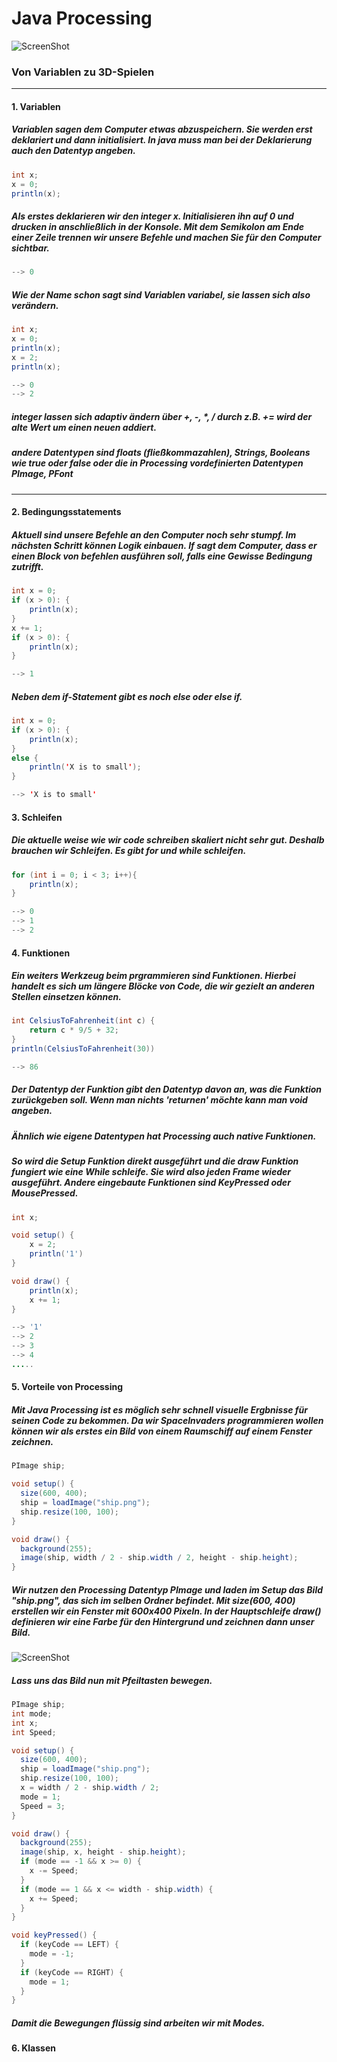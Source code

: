# Java Processing

![ScreenShot](/images/ScreenShot.png)

### Von Variablen zu 3D-Spielen
---

#### 1. Variablen
##### Variablen sagen dem Computer etwas abzuspeichern. Sie werden erst deklariert und dann initialisiert. In java muss man bei der Deklarierung auch den Datentyp angeben.
```java
int x;
x = 0;
println(x);
```
##### Als erstes deklarieren wir den integer x. Initialisieren ihn auf 0 und drucken in anschließlich in der Konsole. Mit dem Semikolon am Ende einer Zeile trennen wir unsere Befehle und machen Sie für den Computer sichtbar.
```java
--> 0
```
##### Wie der Name schon sagt sind Variablen variabel, sie lassen sich also verändern.
```java
int x;
x = 0;
println(x);
x = 2;
println(x);
```
```java
--> 0
--> 2
```
##### integer lassen sich adaptiv ändern über +, -, *, / durch z.B. += wird der alte Wert um einen neuen addiert.

##### andere Datentypen sind floats (fließkommazahlen), Strings, Booleans wie true oder false oder die in Processing vordefinierten Datentypen PImage, PFont

---
#### 2. Bedingungsstatements
##### Aktuell sind unsere Befehle an den Computer noch sehr stumpf. Im nächsten Schritt können Logik einbauen. If sagt dem Computer, dass er einen Block von befehlen ausführen soll, falls eine Gewisse Bedingung zutrifft.
```java
int x = 0;
if (x > 0): {
    println(x);
}
x += 1;
if (x > 0): {
    println(x);
}
```
```java
--> 1
```
##### Neben dem if-Statement gibt es noch else oder else if.
```java
int x = 0;
if (x > 0): {
    println(x);
}
else {
    println('X is to small');
}
```
```java
--> 'X is to small'
```
#### 3. Schleifen
##### Die aktuelle weise wie wir code schreiben skaliert nicht sehr gut. Deshalb brauchen wir Schleifen. Es gibt for und while schleifen. 
```java
for (int i = 0; i < 3; i++){
    println(x);
}
```
```java
--> 0
--> 1
--> 2
```
#### 4. Funktionen
##### Ein weiters Werkzeug beim prgrammieren sind Funktionen. Hierbei handelt es sich um längere Blöcke von Code, die wir gezielt an anderen Stellen einsetzen können.
```java
int CelsiusToFahrenheit(int c) {
    return c * 9/5 + 32;
}
println(CelsiusToFahrenheit(30))
```
```java
--> 86
```
##### Der Datentyp der Funktion gibt den Datentyp davon an, was die Funktion zurückgeben soll. Wenn man nichts 'returnen' möchte kann man void angeben.
##### Ähnlich wie eigene Datentypen hat Processing auch native Funktionen.
##### So wird die Setup Funktion direkt ausgeführt und die draw Funktion fungiert wie eine While schleife. Sie wird also jeden Frame wieder ausgeführt. Andere eingebaute Funktionen sind KeyPressed oder MousePressed.
```java
int x;

void setup() {
    x = 2;
    println('1')
}

void draw() {
    println(x);
    x += 1;
}
```
```java
--> '1'
--> 2
--> 3
--> 4
.....
```
#### 5. Vorteile von Processing
##### Mit Java Processing ist es möglich sehr schnell visuelle Ergbnisse für seinen Code zu bekommen. Da wir SpaceInvaders programmieren wollen können wir als erstes ein Bild von einem Raumschiff auf einem Fenster zeichnen.
```java
PImage ship;

void setup() {
  size(600, 400);
  ship = loadImage("ship.png");
  ship.resize(100, 100);
}

void draw() {
  background(255);
  image(ship, width / 2 - ship.width / 2, height - ship.height);
}
```
##### Wir nutzen den Processing Datentyp PImage und laden im Setup das Bild "ship.png", das sich im selben Ordner befindet. Mit size(600, 400) erstellen wir ein Fenster mit 600x400 Pixeln. In der Hauptschleife draw() definieren wir eine Farbe für den Hintergrund und zeichnen dann unser Bild.
![ScreenShot](/TageBuchCode/SI1/img.png)
##### Lass uns das Bild nun mit Pfeiltasten bewegen.
```java
PImage ship;
int mode;
int x;
int Speed;

void setup() {
  size(600, 400);
  ship = loadImage("ship.png");
  ship.resize(100, 100);
  x = width / 2 - ship.width / 2;
  mode = 1;
  Speed = 3;
}

void draw() {
  background(255);
  image(ship, x, height - ship.height);
  if (mode == -1 && x >= 0) {
    x -= Speed;
  }
  if (mode == 1 && x <= width - ship.width) {
    x += Speed;
  }
}

void keyPressed() {
  if (keyCode == LEFT) {
    mode = -1;
  }
  if (keyCode == RIGHT) {
    mode = 1;
  }
}
```
##### Damit die Bewegungen flüssig sind arbeiten wir mit Modes.
#### 6. Klassen